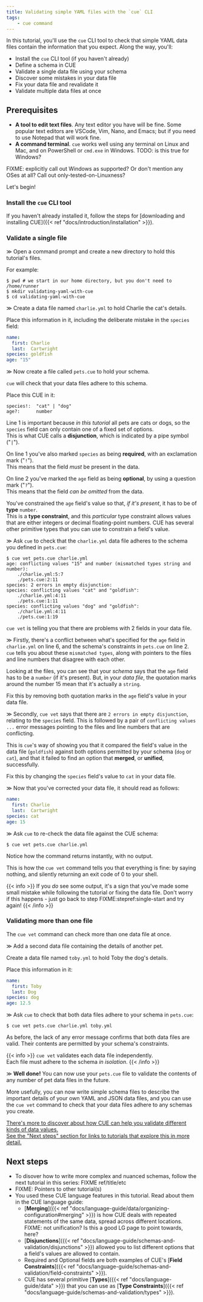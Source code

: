 ```yaml
---
title: Validating simple YAML files with the `cue` CLI
tags:
    - cue command
---
```


In this tutorial, you'll use the `cue` CLI tool to check that simple YAML data
files contain the information that you expect. Along the way, you'll:

- Install the `cue` CLI tool (if you haven't already)
- Define a schema in CUE
- Validate a single data file using your schema
- Discover some mistakes in your data file
- Fix your data file and revalidate it
- Validate multiple data files at once

## Prerequisites

- **A tool to edit text files**. Any text editor you have will be fine. Some
  popular text editors are VSCode, Vim, Nano, and Emacs; but if you need to use
  Notepad that will work fine.
- **A command terminal**. `cue` works well using any terminal on Linux and Mac,
  and on PowerShell or `cmd.exe` in Windows.  TODO: is this true for Windows?

FIXME: explicitly call out Windows as supported? Or don't mention any OSes at all?
Call out only-tested-on-Linuxness?

Let's begin!

### Install the `cue` CLI tool

If you haven't already installed it, follow the steps for
[downloading and installing CUE]({{< ref "docs/introduction/installation" >}}).

### Validate a single file

&gg; <!-- FIXME: stepref="single-start" -->
Open a command prompt and create a new directory to hold this tutorial's files.

For example:

```text { title="TERMINAL" codeToCopy="cHdkICMgd2Ugc3RhcnQgaW4gb3VyIGhvbWUgZGlyZWN0b3J5LCBidXQgeW91IGRvbid0IG5lZWQgdG8KbWtkaXIgdmFsaWRhdGluZy15YW1sLXdpdGgtY3VlCmNkIHZhbGlkYXRpbmcteWFtbC13aXRoLWN1ZQo=" }
$ pwd # we start in our home directory, but you don't need to
/home/runner
$ mkdir validating-yaml-with-cue
$ cd validating-yaml-with-cue
```

&gg;
Create a data file named `charlie.yml` to hold Charlie the cat's details.

Place this information in it, including the deliberate mistake in the `species`
field:

```yml { title="charlie.yml" linenos="table" }
name:
  first: Charlie
  last:  Cartwright
species: goldfish
age: "15"
```

&gg;
Now create a file called `pets.cue` to hold your schema.

`cue` will check that your data files adhere to this schema.

Place this CUE in it:

```text {title="pets.cue",linenos=table}
species!:  "cat" | "dog"
age?:      number
```

Line 1 is important because *in this tutorial* all pets are cats or dogs, so
the `species` field can only contain one of a fixed set of options.\
This is what CUE calls a **disjunction**, which is indicated by a pipe symbol
("`|`").

On line 1 you've also marked `species` as being **required**, with an
exclamation mark ("`!`").\
This means that the field *must* be present in the data.

On line 2 you've marked the `age` field as being **optional**, by using a
question mark ("`?`").\
This means that the field *can be omitted* from the data.

You've constrained the `age` field's value so that, *if it's present*, it has
to be of **type** `number`.\
This is a **type constraint**, and this *particular* type constraint allows
values that are either integers or decimal floating-point numbers. CUE has
several other primitive types that you can use to constrain a field's value.

&gg;
Ask `cue` to check that the `charlie.yml` data file adheres to the schema you
defined in `pets.cue`:

```console
$ cue vet pets.cue charlie.yml
age: conflicting values "15" and number (mismatched types string and number):
    ./charlie.yml:5:7
    ./pets.cue:2:11
species: 2 errors in empty disjunction:
species: conflicting values "cat" and "goldfish":
    ./charlie.yml:4:11
    ./pets.cue:1:11
species: conflicting values "dog" and "goldfish":
    ./charlie.yml:4:11
    ./pets.cue:1:19
```

`cue vet` is telling you that there are problems with 2 fields in your data
file.

&gg;
Firstly, there's a conflict between what's specified for the `age` field in
`charlie.yml` on line 6, and the schema's constraints in `pets.cue` on line 2.
`cue` tells you about these `mismatched types`, along with pointers to the
files and line numbers that disagree with each other.

Looking at the files, you can see that your *schema* says that the `age` field
has to be a `number` (if it's present). But, in your *data file*, the quotation
marks around the number 15 mean that it's actually a `string`.

Fix this by removing both quotation marks in the `age` field's value in your
data file.

&gg;
Secondly, `cue vet` says that there are `2 errors in empty disjunction`,
relating to the `species` field. This is followed by a pair of `conflicting
values ...` error messages pointing to the files and line numbers that are
conflicting.

This is `cue`'s way of showing you that it compared the field's value in the
data file (`goldfish`) against both options permitted by your schema (`dog` or
`cat`), and that it failed to find an option that **merged**, or **unified**,
successfully.

Fix this by changing the `species` field's value to `cat` in your data file.

&gg;
Now that you've corrected your data file, it should read as follows:

```yaml {title="charlie.yml",linenos=table}
name:
  first: Charlie
  last:  Cartwright
species: cat
age: 15
```

&gg;
Ask `cue` to re-check the data file against the CUE schema:

```console
$ cue vet pets.cue charlie.yml
```

Notice how the command returns instantly, with no output.

This is how the `cue vet` command tells you that everything is fine: by saying
nothing, and silently returning an exit code of 0 to your shell.

{{< info >}}
If you *do* see some output, it's a sign that you've made some small mistake
while following the tutorial or fixing the data file.
Don't worry if this happens - just go back to step FIXME:stepref:single-start
and try again!
{{< /info >}}

### Validating more than one file

The `cue vet` command can check more than one data file at once.

&gg;
Add a second data file containing the details of another pet.

Create a data file named `toby.yml` to hold Toby the dog's details.

Place this information in it:

```yaml {title="toby.yml",linenos=table}
name:
  first: Toby
  last: Dog
species: dog
age: 12.5
```

&gg;
Ask `cue` to check that both data files adhere to your schema in `pets.cue`:

```console
$ cue vet pets.cue charlie.yml toby.yml
```

As before, the lack of any error message confirms that both data files are
valid. Their contents are permitted by your schema's constraints.

{{< info >}}
`cue vet` validates each data file independently.\
Each file must adhere to the schema *in isolation*.
{{< /info >}}

&gg;
**Well done!** You can now use your `pets.cue` file to validate the contents of
any number of pet data files in the future.

More usefully, you can now write simple schema files to describe the important
details of your own YAML and JSON data files, and you can use the `cue vet`
command to check that your data files adhere to any schemas you create.

<u>There's more to discover about how CUE can help you validate different kinds
of data values.\
See the "Next steps" section for links to tutorials that explore this
in more detail.</u>

## Next steps

- To disover how to write more complex and nuanced schemas, follow the next
  tutorial in this series: FIXME ref/title/etc
- FIXME: Pointers to other tutorial(s)
- You used these CUE language features in this tutorial. Read about them in the CUE language guide:
  - [**Merging**]({{< ref
    "docs/language-guide/data/organizing-configuration#merging" >}}) is how CUE
    deals with repeated statements of the same data, spread across different locations.
    FIXME: not unification? Is this a good LG page to point towards, here?
  - [**Disjunctions**]({{< ref "docs/language-guide/schemas-and-validation/disjunctions" >}})
    allowed you to list different options that a field's values are allowed to contain.
  - Required and Optional fields are both examples of CUE's
    [**Field Constraints**]({{< ref "docs/language-guide/schemas-and-validation/field-constraints" >}}).
  - CUE has several primitive
    [**Types**]({{< ref "docs/language-guide/data" >}}) that you can use as
    [**Type Constraints**]({{< ref "docs/language-guide/schemas-and-validation/types" >}}).

